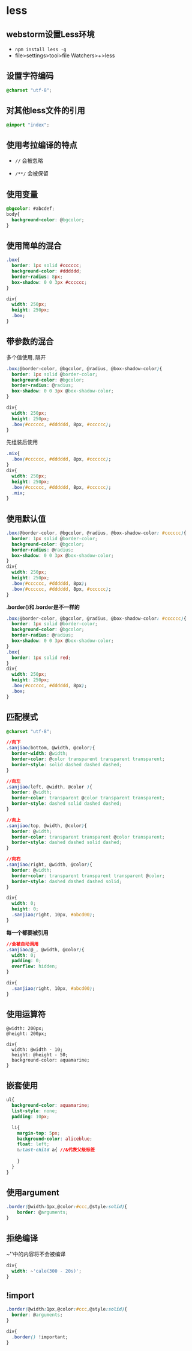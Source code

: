 # less

## webstorm设置Less环境

* `npm install less -g` 
* file>settings>tool>file Watchers>+>less

## 设置字符编码

```css
@charset "utf-8";
```

## 对其他less文件的引用

````css
@import "index";
````

## 使用考拉编译的特点

* `//` 会被忽略


* `/**/` 会被保留

## 使用变量

```css
@bgcolor: #abcdef;
body{
  background-color: @bgcolor;
}
```

## 使用简单的混合

```css
.box{
  border: 1px solid #cccccc;
  background-color: #dddddd;
  border-radius: 8px;
  box-shadow: 0 0 3px #cccccc;
}

div{
  width: 250px;
  height: 250px;
  .box;
}
```

## 带参数的混合

多个值使用`,`隔开

```css
.box(@border-color, @bgcolor, @radius, @box-shadow-color){
  border: 1px solid @border-color;
  background-color: @bgcolor;
  border-radius: @radius;
  box-shadow: 0 0 3px @box-shadow-color;
}

div{
  width: 250px;
  height: 250px;
  .box(#cccccc, #dddddd, 8px, #cccccc);
}
```

先组装后使用

```css
.mix{
  .box(#cccccc, #dddddd, 8px, #cccccc);
}
div{
  width: 250px;
  height: 250px;
  .box(#cccccc, #dddddd, 8px, #cccccc);
  .mix;
}
```

## 使用默认值

```css
.box(@border-color, @bgcolor, @radius, @box-shadow-color: #cccccc){
  border: 1px solid @border-color;
  background-color: @bgcolor;
  border-radius: @radius;
  box-shadow: 0 0 3px @box-shadow-color;
}
div{
  width: 250px;
  height: 250px;
  .box(#cccccc, #dddddd, 8px);
  .box(#cccccc, #dddddd, 8px, #cccccc);
}
```

**.border()和.border是不一样的**

```css
.box(@border-color, @bgcolor, @radius, @box-shadow-color: #cccccc){
  border: 1px solid @border-color;
  background-color: @bgcolor;
  border-radius: @radius;
  box-shadow: 0 0 3px @box-shadow-color;
}
.box{
  border: 1px solid red;
}
div{
  width: 250px;
  height: 250px;
  .box(#cccccc, #dddddd, 8px);
  .box;
}
```

## 匹配模式

```css
@charset "utf-8";

//向下
.sanjiao(bottom, @width, @color){
  border-width: @width;
  border-color: @color transparent transparent transparent;
  border-style: solid dashed dashed dashed;
}

//向左
.sanjiao(left, @width, @color ){
  border: @width;
  border-color: transparent @color transparent transparent;
  border-style: dashed solid dashed dashed;
}

//向上
.sanjiao(top, @width, @color){
  border: @width;
  border-color: transparent transparent @color transparent;
  border-style: dashed dashed solid dashed;
}

//向右
.sanjiao(right, @width, @color){
  border: @width;
  border-color: transparent transparent transparent @color;
  border-style: dashed dashed dashed solid;
}

div{
  width: 0;
  height: 0;
  .sanjiao(right, 10px, #abcd00);
}
```

**每一个都要被引用**

```css
//会被自动调用
.sanjiao(@_, @width, @color){
  width: 0;
  padding: 0;
  overflow: hidden;
}

div{
  .sanjiao(right, 10px, #abcd00);
}
```

## 使用运算符

```less
@width: 200px;
@height: 200px;

div{
  width: @width - 10;
  height: @height - 50;
  background-color: aquamarine;
}
```

## 嵌套使用

```css
ul{
  background-color: aquamarine;
  list-style: none;
  padding: 10px;

  li{
    margin-top: 5px;
    background-color: aliceblue;
    float: left;
    &:last-child a{	//&代表父级标签
     
    }
  }
}
```

## 使用argument

```css
.border(@width:1px,@color:#ccc,@style:solid){
    border: @arguments;
}
```

## 拒绝编译

~''中的内容将不会被编译

```css
div{
  width: ~'cale(300 - 20s)';
}
```

## !import

```css
.border(@width:1px,@color:#ccc,@style:solid){
  border: @arguments;
}

div{
  .border() !important;
}
```































